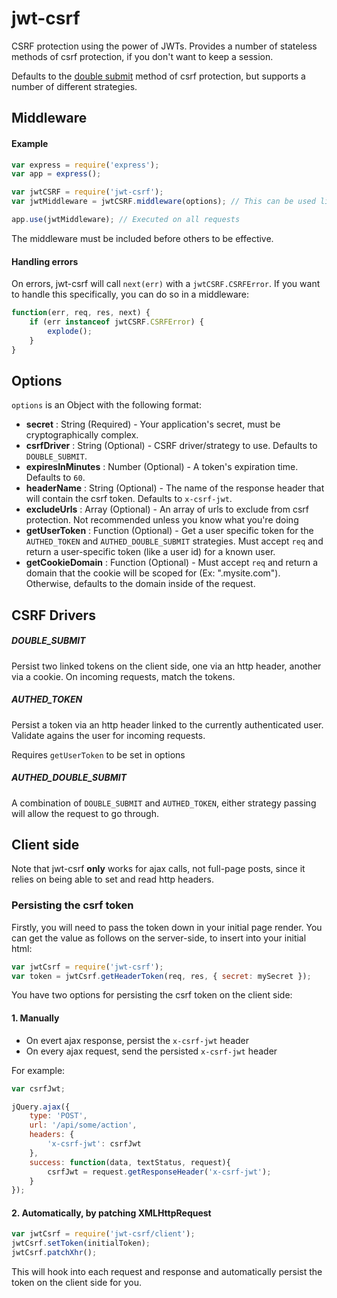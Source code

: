 # jwt-csrf

CSRF protection using the power of JWTs. Provides a number of stateless methods of csrf protection, if you don't want to keep a session.

Defaults to the [double submit](https://www.owasp.org/index.php/Cross-Site_Request_Forgery_(CSRF)_Prevention_Cheat_Sheet#Double_Submit_Cookies) method of csrf protection, but supports a number of different strategies.

## Middleware

#### Example

 ```javascript
var express = require('express');
var app = express();

var jwtCSRF = require('jwt-csrf');
var jwtMiddleware = jwtCSRF.middleware(options); // This can be used like any other Express middleware

app.use(jwtMiddleware); // Executed on all requests
 ```

The middleware must be included before others to be effective.

#### Handling errors

On errors, jwt-csrf will call `next(err)` with a `jwtCSRF.CSRFError`. If you want to handle this specifically, you can do so in a middleware:

```javascript
function(err, req, res, next) {
    if (err instanceof jwtCSRF.CSRFError) {
        explode();
    }
}
```

## Options

`options` is an Object with the following format:
* **secret** : String (Required) - Your application's secret, must be cryptographically complex.
* **csrfDriver** : String (Optional) - CSRF driver/strategy to use. Defaults to `DOUBLE_SUBMIT`.
* **expiresInMinutes** : Number (Optional) - A token's expiration time.  Defaults to `60`.
* **headerName** : String (Optional) - The name of the response header that will contain the csrf token. Defaults to `x-csrf-jwt`.
* **excludeUrls** : Array (Optional) - An array of urls to exclude from csrf protection. Not recommended unless you know what you're doing
* **getUserToken** : Function (Optional) - Get a user specific token for the `AUTHED_TOKEN` and `AUTHED_DOUBLE_SUBMIT` strategies. Must accept `req` and return a user-specific token (like a user id) for a known user.
* **getCookieDomain** : Function (Optional) - Must accept `req` and return a domain that the cookie will be scoped for (Ex: ".mysite.com").  Otherwise, defaults to the domain inside of the request.

## CSRF Drivers

##### DOUBLE_SUBMIT

Persist two linked tokens on the client side, one via an http header, another via a cookie. On incoming requests, match the tokens.

##### AUTHED_TOKEN

Persist a token via an http header linked to the currently authenticated user. Validate agains the user for incoming requests.

Requires `getUserToken` to be set in options

##### AUTHED_DOUBLE_SUBMIT

A combination of `DOUBLE_SUBMIT` and `AUTHED_TOKEN`, either strategy passing will allow the request to go through.


## Client side

Note that jwt-csrf **only** works for ajax calls, not full-page posts, since it relies on being able to set and read http headers.

### Persisting the csrf token

Firstly, you will need to pass the token down in your initial page render. You can get the value as follows on the server-side, to insert into your initial html:

```javascript
var jwtCsrf = require('jwt-csrf');
var token = jwtCsrf.getHeaderToken(req, res, { secret: mySecret });
```

You have two options for persisting the csrf token on the client side:

#### 1. Manually

- On evert ajax response, persist the `x-csrf-jwt` header
- On every ajax request, send the persisted `x-csrf-jwt` header

For example:

```javascript
var csrfJwt;

jQuery.ajax({
    type: 'POST',
    url: '/api/some/action',
    headers: {
        'x-csrf-jwt': csrfJwt
    },
    success: function(data, textStatus, request){
        csrfJwt = request.getResponseHeader('x-csrf-jwt');
    }
});
```

#### 2. Automatically, by patching XMLHttpRequest

```javascript
var jwtCsrf = require('jwt-csrf/client');
jwtCsrf.setToken(initialToken);
jwtCsrf.patchXhr();
```

This will hook into each request and response and automatically persist the token on the client side for you.
